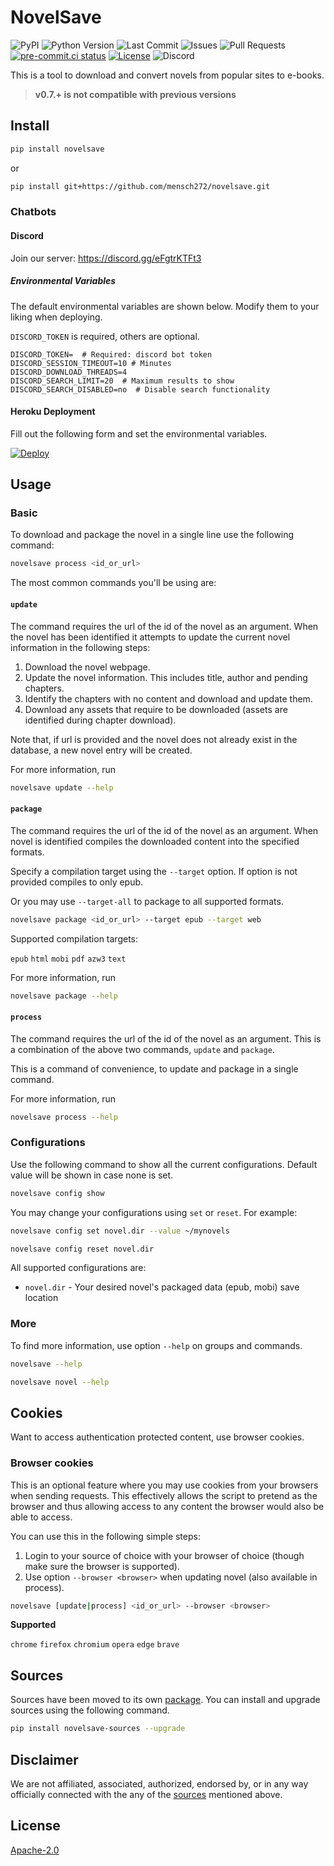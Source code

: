 # NovelSave

![PyPI](https://img.shields.io/pypi/v/novelsave)
![Python Version](https://img.shields.io/badge/Python-v3.8-blue)
![Last Commit](https://img.shields.io/github/last-commit/mensch272/novelsave/main)
![Issues](https://img.shields.io/github/issues/mensch272/novelsave)
![Pull Requests](https://img.shields.io/github/issues-pr/mensch272/novelsave)
[![pre-commit.ci status](https://results.pre-commit.ci/badge/github/mensch272/novelsave/main.svg)](https://results.pre-commit.ci/latest/github/mensch272/novelsave/main)
[![License](https://img.shields.io/github/license/mensch272/novelsave)](LICENSE)
![Discord](https://img.shields.io/discord/911120379341307904)

This is a tool to download and convert novels from popular sites to e-books.

> **v0.7.+ is not compatible with previous versions**

## Install

```bash
pip install novelsave
```

or

```bash
pip install git+https://github.com/mensch272/novelsave.git
```

### Chatbots

#### Discord

Join our server: https://discord.gg/eFgtrKTFt3

##### Environmental Variables

The default environmental variables are shown below. Modify them to your liking when deploying.

`DISCORD_TOKEN` is required, others are optional.

```shell
DISCORD_TOKEN=  # Required: discord bot token
DISCORD_SESSION_TIMEOUT=10 # Minutes
DISCORD_DOWNLOAD_THREADS=4
DISCORD_SEARCH_LIMIT=20  # Maximum results to show
DISCORD_SEARCH_DISABLED=no  # Disable search functionality
```

#### Heroku Deployment

Fill out the following form and set the environmental variables.

[![Deploy](https://www.herokucdn.com/deploy/button.png)](https://heroku.com/deploy)

## Usage

### Basic

To download and package the novel in a single line use the following command:

```bash
novelsave process <id_or_url>
```

The most common commands you'll be using are:

#### `update`

The command requires the url of the id of the novel as an argument. When the novel has been identified it attempts to update the current novel information in the following steps:

1. Download the novel webpage.
2. Update the novel information. This includes title, author and pending chapters.
3. Identify the chapters with no content and download and update them.
4. Download any assets that require to be downloaded (assets are identified during chapter download).

Note that, if url is provided and the novel does not already exist in the database, a new novel entry will be created.

For more information, run

```bash
novelsave update --help
```

#### `package`

The command requires the url of the id of the novel as an argument. When novel is identified compiles the downloaded content into the specified formats.

Specify a compilation target using the `--target` option. If option is not provided
compiles to only epub.

Or you may use `--target-all` to package to all supported formats.

```bash
novelsave package <id_or_url> --target epub --target web
```

Supported compilation targets:

`epub` `html` `mobi` `pdf` `azw3` `text`

For more information, run

```bash
novelsave package --help
```

#### `process`

The command requires the url of the id of the novel as an argument. This is a combination of the above two commands, `update` and `package`.

This is a command of convenience, to update and package in a single command.

For more information, run

```bash
novelsave process --help
```

### Configurations

Use the following command to show all the current configurations. Default value will be shown
in case none is set.

```bash
novelsave config show
```

You may change your configurations using `set` or `reset`. For example:

```bash
novelsave config set novel.dir --value ~/mynovels
```

```bash
novelsave config reset novel.dir
```

All supported configurations are:

- `novel.dir` - Your desired novel's packaged data (epub, mobi) save location

### More

To find more information, use option `--help` on groups and commands.

```bash
novelsave --help
```

```bash
novelsave novel --help
```

## Cookies

Want to access authentication protected content, use browser cookies.

### Browser cookies

This is an optional feature where you may use cookies from your browsers when sending requests.
This effectively allows the script to pretend as the browser and thus allowing access to any content
the browser would also be able to access.

You can use this in the following simple steps:

1. Login to your source of choice with your browser of choice (though make sure the browser is supported).
2. Use option `--browser <browser>` when updating novel (also available in process).

```bash
novelsave [update|process] <id_or_url> --browser <browser>
```

**Supported**

`chrome` `firefox` `chromium` `opera` `edge` `brave`

## Sources

Sources have been moved to its own [package](https://github.com/mensch272/novelsave_sources). You can install and upgrade sources using the following command.

```bash
pip install novelsave-sources --upgrade
```

## Disclaimer

We are not affiliated, associated, authorized, endorsed by, or in any way officially connected with the any of the [sources](#sources) mentioned above.

## License

[Apache-2.0](https://github.com/mensch272/novelsave/blob/master/LICENSE)
